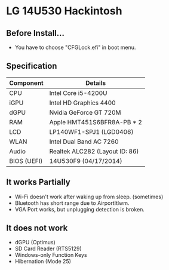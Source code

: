 # LG 14U530 Hackintosh

## Before Install...
- You have to choose "CFGLock.efi" in boot menu.

## Specification
| Component | Details |
| - | - |
| CPU | Intel Core i5-4200U |
| iGPU | Intel HD Graphics 4400 |
| dGPU | Nvidia GeForce GT 720M |
| RAM | Apple HMT451S6BFR8A-PB * 2 |
| LCD | LP140WF1-SPJ1 (LGD0406) |
| WLAN | Intel Dual Band AC 7260 |
| Audio | Realtek ALC282 (Layout ID: 86) |
| BIOS (UEFI) | 14U530F9 (04/17/2014) |

## It works Partially
- Wi-Fi doesn't work after waking up from sleep. (sometimes)
- Bluetooth has short range due to AirportItlwm.
- VGA Port works, but unplugging detection is broken.

## It does not work
- dGPU (Optimus)
- SD Card Reader (RTS5129)
- Windows-only Function Keys
- Hibernation (Mode 25)